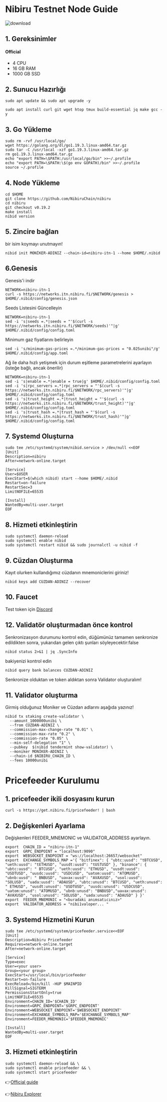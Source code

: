 # Nibiru Testnet Node Guide

![download](https://user-images.githubusercontent.com/82613690/221673641-4b932198-518c-4984-8837-6d79402b5c39.jpg)



## 1. Gereksinimler
#### Official 
- 4 CPU
- 16 GB RAM
- 1000 GB SSD


## 2. Sunucu Hazırlığı
```
sudo apt update && sudo apt upgrade -y

sudo apt install curl git wget htop tmux build-essential jq make gcc -y
```

## 3. Go Yükleme
```
sudo rm -rvf /usr/local/go/
wget https://golang.org/dl/go1.19.3.linux-amd64.tar.gz
sudo tar -C /usr/local -xzf go1.19.3.linux-amd64.tar.gz
rm go1.19.3.linux-amd64.tar.gz
echo "export PATH=\$PATH:/usr/local/go/bin" >>~/.profile
echo "export PATH=\$PATH:\$(go env GOPATH)/bin" >>~/.profile
source ~/.profile
```

## 4. Node Yükleme
```
cd $HOME
git clone https://github.com/NibiruChain/nibiru
cd nibiru
git checkout v0.19.2
make install
nibid version

```


## 5. Zincire bağlan

bir isim koymayı unutmayın!
  
```
nibid init MONİKER-ADINIZ --chain-id=nibiru-itn-1 --home $HOME/.nibid
```

## 6.Genesis 

Genesis'i indir
```
NETWORK=nibiru-itn-1
curl -s https://networks.itn.nibiru.fi/$NETWORK/genesis > $HOME/.nibid/config/genesis.json

```
Seeds Listesini Güncelleyin
```
NETWORK=nibiru-itn-1
sed -i 's|seeds =.*|seeds = "'$(curl -s https://networks.itn.nibiru.fi/$NETWORK/seeds)'"|g' $HOME/.nibid/config/config.toml

```
Minimum gaz fiyatlarını belirleyin
```
sed -i 's/minimum-gas-prices =.*/minimum-gas-prices = "0.025unibi"/g' $HOME/.nibid/config/app.toml

```
Ağ ile daha hızlı yetişmek için durum eşitleme parametrelerini ayarlayın (isteğe bağlı, ancak önerilir)
```
NETWORK=nibiru-itn-1
sed -i 's|enable =.*|enable = true|g' $HOME/.nibid/config/config.toml
sed -i 's|rpc_servers =.*|rpc_servers = "'$(curl -s https://networks.itn.nibiru.fi/$NETWORK/rpc_servers)'"|g' $HOME/.nibid/config/config.toml
sed -i 's|trust_height =.*|trust_height = "'$(curl -s https://networks.itn.nibiru.fi/$NETWORK/trust_height)'"|g' $HOME/.nibid/config/config.toml
sed -i 's|trust_hash =.*|trust_hash = "'$(curl -s https://networks.itn.nibiru.fi/$NETWORK/trust_hash)'"|g' $HOME/.nibid/config/config.toml
```
                                                        
## 7. Systemd Oluşturna
```
sudo tee /etc/systemd/system/nibid.service > /dev/null <<EOF
[Unit]
Description=nibiru
After=network-online.target

[Service]
User=$USER
ExecStart=$(which nibid) start --home $HOME/.nibid
Restart=on-failure
RestartSec=3
LimitNOFILE=65535

[Install]
WantedBy=multi-user.target
EOF
```



## 8. Hizmeti etkinleştirin 

```
sudo systemctl daemon-reload
sudo systemctl enable nibid
sudo systemctl restart nibid && sudo journalctl -u nibid -f
```

## 9. Cüzdan Oluşturma
Kayıt olurken kullandığımız cüzdanın mnemoniclerini giriniz!
```
nibid keys add CÜZDAN-ADINIZ --recover
```


## 10. Faucet
Test token için [Discord](https://discord.gg/nibiru)

## 12. Validatör oluşturmadan önce kontrol

Senkronizasyon durumunu kontrol edin, düğümünüz tamamen senkronize edildikten sonra, yukarıdan gelen çıktı şunları söyleyecektir:false
```
nibid status 2>&1 | jq .SyncInfo

```
bakiyenizi kontrol edin
```
nibid query bank balances CÜZDAN-ADINIZ
```
Senkronize olduktan ve token aldıktan sonra Validator oluşturalım!

## 11. Validator oluşturma
Girmiş olduğunuz Moniker ve Cüzdan adlarını aşağıda yazınız!

```
nibid tx staking create-validator \
  --amount 1000000unibi \
  --from CÜZDAN-ADINIZ \
  --commission-max-change-rate "0.01" \
  --commission-max-rate "0.2" \
  --commission-rate "0.05" \
  --min-self-delegation "1" \
  --pubkey  $(nibid tendermint show-validator) \
  --moniker MONİKER-ADINIZ \
  --chain-id $NIBIRU_CHAIN_ID \
  --fees 10000unibi

```
# Pricefeeder Kurulumu

## 1. pricefeeder ikili dosyasını kurun
```
curl -s https://get.nibiru.fi/pricefeeder! | bash

```
## 2. Değişkenleri Ayarlama
Değişkenleri  FEEDER_MNEMONIC ve VALIDATOR_ADDRESS ayarlayın.
```
export  CHAIN_ID = "nibiru-itn-1" 
export  GRPC_ENDPOINT = "localhost:9090" 
export  WEBSOCKET_ENDPOINT = "ws://localhost:26657/websocket" 
export  EXCHANGE_SYMBOLS_MAP ='{ "bitfinex": { "ubtc:uusd": "tBTCUSD", "ueth:uusd": "tETHUSD", "uusdt:uusd": "tUSTUSD" }, "binance": { "ubtc:uusd": " BTCUSD", "ueth:uusd": "ETHUSD", "uusdt:uusd": "USDTUSD", "uusdc:uusd": "USDCUSD", "uatom:uusd": "ATOMUSD", "ubnb:uusd": " BNBUSD", "uavax:uusd": "AVAXUSD", "usol:uusd": "SOLUSD", "uada:uusd": "ADAUSD", "ubtc:unusd": "BTCUSD", "ueth:unusd": " ETHUSD", "uusdt:unusd": "USDTUSD", "uusdc:unusd": "USDCUSD", "uatom:unusd": "ATOMUSD", "ubnb:unusd": "BNBUSD","uavax:unusd": "AVAXUSD", "usol:unusd": "SOLUSD", "uada:unusd": "ADAUSD" } }' 
export  FEEDER_MNEMONIC = "<buradaki anımsatıcınız>" 
export  VALIDATOR_ADDRESS = "nibi1valoper... "

```
## 3. Systemd Hizmetini Kurun
```
sudo tee /etc/systemd/system/pricefeeder.service<<EOF
[Unit]
Description=Nibiru Pricefeeder
Requires=network-online.target
After=network-online.target

[Service]
Type=exec
User=<your user>
Group=<your group>
ExecStart=/usr/local/bin/pricefeeder
Restart=on-failure
ExecReload=/bin/kill -HUP $MAINPID
KillSignal=SIGTERM
PermissionsStartOnly=true
LimitNOFILE=65535
Environment=CHAIN_ID='$CHAIN_ID'
Environment=GRPC_ENDPOINT='$GRPC_ENDPOINT'
Environment=WEBSOCKET_ENDPOINT='$WEBSOCKET_ENDPOINT'
Environment=EXCHANGE_SYMBOLS_MAP='$EXCHANGE_SYMBOLS_MAP'
Environment=FEEDER_MNEMONIC='$FEEDER_MNEMONIC'

[Install]
WantedBy=multi-user.target
EOF

```
## 3. Hizmeti etkinleştirin 

```
sudo systemctl daemon-reload && \
sudo systemctl enable pricefeeder && \
sudo systemctl start pricefeeder
```


👉[Official guide](https://nibiru.fi/docs/run-nodes/validators/pricefeeder.html#)

👉[Nibiru Explorer](https://testnet.itrocket.net/nibiru/staking)
